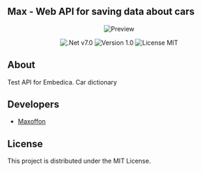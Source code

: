 ## Max - Web API for saving data about cars
<p align="center">
    <img src="https://i.ibb.co/s2KkcSk/2023-09-27-13-47-54.png" alt="Preview">
</p>
<p align="center">
    <img src="https://img.shields.io/badge/.NET-v7.0-green" alt=".Net v7.0">
    <img src="https://img.shields.io/badge/Version-1.0-blue" alt="Version 1.0">
    <img src="https://img.shields.io/badge/License-MIT-orange" alt="License MIT">
</p>

## About

Test API for Embedica. Car dictionary

## Developers

* [Maxoffon](https://github.com/maxoffon)

## License

This project is distributed under the MIT License.
